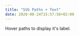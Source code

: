 ```yaml
---
title: "SVG Paths + Text"
date: 2020-08-24T15:57:58+02:00
---
```


Hover paths to display it's label.
